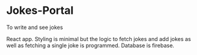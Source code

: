 # Jokes-Portal
 To write and see jokes


React app. Styling is minimal but the logic to fetch jokes and add jokes as well as fetching a single joke is programmed. Database is firebase.